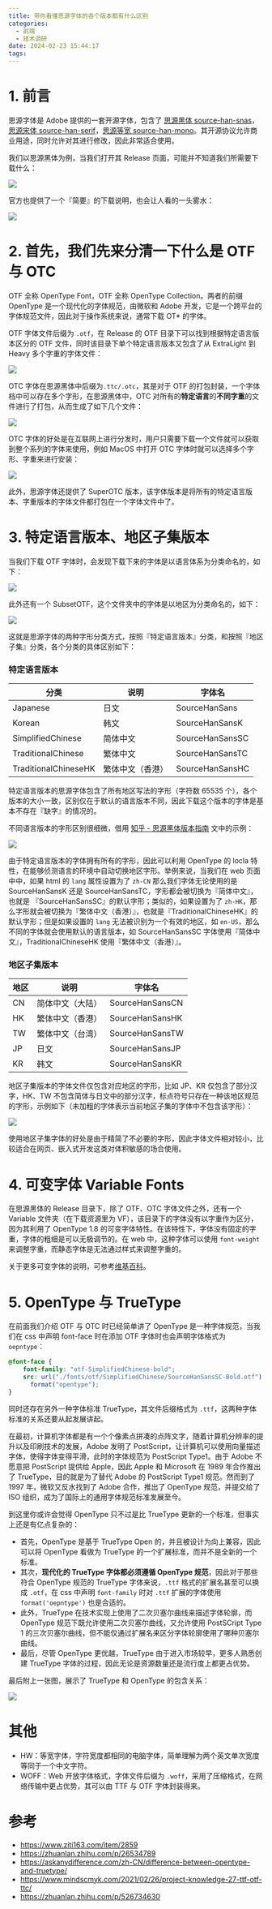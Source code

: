 ```yaml
---
title: 带你看懂思源字体的各个版本都有什么区别
categories:
  - 前端
  - 技术调研
date: 2024-02-23 15:44:17
tags:
---
```

# 1. 前言

思源字体是 Adobe 提供的一套开源字体，包含了 [思源黑体 source-han-snas](https://github.com/adobe-fonts/source-han-sans)，[思源宋体 source-han-serif](https://github.com/adobe-fonts/source-han-serif)，[思源等宽 source-han-mono](https://github.com/adobe-fonts/source-han-mono)。其开源协议允许商业用途，同时允许对其进行修改，因此非常适合使用。

我们以思源黑体为例，当我们打开其 Release 页面，可能并不知道我们所需要下载什么：

![](https://esunr-image-bed.oss-cn-beijing.aliyuncs.com/picgo/202402231815044.png)

官方也提供了一个『简要』的下载说明，也会让人看的一头雾水：

![](https://esunr-image-bed.oss-cn-beijing.aliyuncs.com/picgo/202402231817905.png)

# 2. 首先，我们先来分清一下什么是 OTF 与 OTC

OTF 全称 OpenType Font，OTF 全称 OpenType Collection。两者的前缀 OpenType 是一个现代化的字体规范，由微软和 Adobe 开发，它是一个跨平台的字体规范文件，因此对于操作系统来说，通常下载 OT* 的字体。

OTF 字体文件后缀为 `.otf`，在 Release 的 OTF 目录下可以找到根据特定语言版本区分的 OTF 文件，同时该目录下单个特定语言版本又包含了从 ExtraLight 到 Heavy 多个字重的字体文件：

![](https://esunr-image-bed.oss-cn-beijing.aliyuncs.com/picgo/202402231841752.png)

OTC 字体在思源黑体中后缀为`.ttc/.otc`，其是对于 OTF 的打包封装，一个字体档中可以存在多个字形，在思源黑体中，OTC 对所有的**特定语言**的**不同字重**的文件进行了打包，从而生成了如下几个文件：

![](https://esunr-image-bed.oss-cn-beijing.aliyuncs.com/picgo/202402231851531.png)

OTC 字体的好处是在互联网上进行分发时，用户只需要下载一个文件就可以获取到整个系列的字体来使用，例如 MacOS 中打开 OTC 字体时就可以选择多个字形、字重来进行安装：

![](https://esunr-image-bed.oss-cn-beijing.aliyuncs.com/picgo/202402231906714.png)

此外，思源字体还提供了 SuperOTC 版本，该字体版本是将所有的特定语言版本、字重版本的字体文件都打包在一个字体文件中了。

# 3. 特定语言版本、地区子集版本

当我们下载 OTF 字体时，会发现下载下来的字体是以语言体系为分类命名的，如下：

![](https://esunr-image-bed.oss-cn-beijing.aliyuncs.com/picgo/202402252050159.png)

此外还有一个 SubsetOTF，这个文件夹中的字体是以地区为分类命名的，如下：

![](https://esunr-image-bed.oss-cn-beijing.aliyuncs.com/picgo/202402252050251.png)

这就是思源字体的两种字形分类方式，按照『特定语言版本』分类，和按照『地区子集』分类，各个分类的具体区别如下：

### 特定语言版本

| 分类 | 说明 | 字体名 |
| ---- | ---- | ---- |
| Japanese | 日文 | SourceHanSans |
| Korean | 韩文 | SourceHanSansK |
| SimplifiedChinese | 简体中文 | SourceHanSansSC |
| TraditionalChinese | 繁体中文 | SourceHanSansTC |
| TraditionalChineseHK | 繁体中文（香港） | SourceHanSansHC |
特定语言版本的思源字体包含了所有地区写法的字形（字符数 65535 个），各个版本的大小一致，区别仅在于默认的语言版本不同，因此下载这个版本的字体是基本不存在『缺字』的情况的。

不同语言版本的字形区别很细微，借用 [知乎 - 思源黑体版本指南](https://zhuanlan.zhihu.com/p/526734630) 文中的示例：

![](https://esunr-image-bed.oss-cn-beijing.aliyuncs.com/picgo/202402252200156.png)

由于特定语言版本的字体拥有所有的字形，因此可以利用 OpenType 的 locla 特性，在能够侦测语言的环境中自动切换地区字形。举例来说，当我们在 web 页面中中，如果 html  的 `lang` 属性设置为了 `zh-CN` 那么我们字体无论使用的是 SourceHanSansK 还是 SourceHanSansTC，字形都会被切换为『简体中文』，也就是 『SourceHanSansSC』的默认字形；类似的，如果设置为了  `zh-HK`，那么字形就会被切换为『繁体中文（香港）』，也就是『TraditionalChineseHK』的默认字形；但是如果设置的 `lang` 无法被识别为一个有效的地区，如 `en-US`，那么不同的字体就会使用默认的语言版本，如 SourceHanSansSC 字体使用『简体中文』，TraditionalChineseHK 使用『繁体中文（香港）』。

### 地区子集版本

| 地区 | 说明 | 字体名 |
| ---- | ---- | ---- |
| CN | 简体中文（大陆） | SourceHanSansCN |
| HK | 繁体中文（香港） | SourceHanSansHK |
| TW | 繁体中文（台湾） | SourceHanSansTW |
| JP | 日文 | SourceHanSansJP |
| KR | 韩文 | SourceHanSansKR |

地区子集版本的字体文件仅包含对应地区的字形，比如 JP、KR 仅包含了部分汉字，HK、TW 不包含简体与日文中的部分汉字，标点符号只存在一种该地区规范的字形，示例如下（未加粗的字体表示当前地区子集的字体中不包含该字形）：

![](https://esunr-image-bed.oss-cn-beijing.aliyuncs.com/picgo/202402252218807.png)

使用地区子集字体的好处是由于精简了不必要的字形，因此字体文件相对较小，比较适合在网页、嵌入式开发这类对体积敏感的场合使用。

# 4. 可变字体 Variable Fonts

在思源黑体的 Release 目录下，除了 OTF、OTC 字体文件之外，还有一个 Variable 文件夹（在下载资源里为 VF），该目录下的字体没有以字重作为区分，因为其利用了 OpenType 1.8 的可变字体特性。在该特性下，字体没有固定的字重，字体的粗细是可以无极调节的。在 web 中，这种字体可以使用 `font-weight` 来调整字重，而静态字体是无法通过样式来调整字重的。

关于更多可变字体的说明，可参考[维基百科](https://zh.wikipedia.org/wiki/%E5%8F%AF%E5%8F%98%E5%AD%97%E4%BD%93)。

# 5. OpenType 与 TrueType

在前面我们介绍 OTF 与 OTC 时已经简单讲了 OpenType 是一种字体规范，当我们在 css 中声明 font-face 时在添加 OTF 字体时也会声明字体格式为 `oepntype`：

```css
@font-face {
	font-family: "otf-SimplifiedChinese-bold";
	src: url("./fonts/otf/SimplifiedChinese/SourceHanSansSC-Bold.otf")
	  format("opentype");
}
```

同时还存在另外一种字体标准 TrueType，其文件后缀格式为 `.ttf`，这两种字体标准的关系还要从起发展讲起。

在最初，计算机字体都是有一个个像素点拼凑的点阵文字，随着计算机分辨率的提升以及印刷技术的发展，Adobe 发明了 PostScript，让计算机可以使用向量描述字体，使得字体变得平滑，此时的字体规范为 PostScript Type1。由于 Adobe 不愿意把 PostScript 提供给 Apple，因此 Apple 和 Microsoft 在 1989 年合作推出了 TrueType，目的就是为了替代 Adobe 的 PostScript Type1 规范。然而到了 1997 年，微软又反水找到了 Adobe 合作，推出了 OpenType 规范，并提交给了 ISO 组织，成为了国际上的通用字体规范标准发展至今。

到这里你或许会觉得 OpenType 只不过是比 TrueType 更新的一个标准，但事实上还是有亿点复杂的：

- 首先，OpenType 是基于 TrueType Open 的，并且被设计为向上兼容，因此可以将 OpenType 看做为 TrueType 的一个扩展标准，而并不是全新的一个标准。
- 其次，**现代化的 TrueType 字体都必须遵循 OpenType 规范**，因此对于那些符合 OpenType 规范的 TrueType 字体来说，`.ttf` 格式的扩展名甚至可以换成 `.otf`，在 css 中声明 `font-family` 时对 `.ttf` 扩展的字体使用 `format('oepntype')` 也是合适的。
- 此外，TrueType 在技术实现上使用了二次贝塞尔曲线来描述字体轮廓，而 OpenType 规范下既允许使用二次贝塞尔曲线，又允许使用  PostSCript Type 1 的三次贝塞尔曲线，但不能仅通过扩展名来区分字体轮廓使用了哪种贝塞尔曲线。
- 最后，尽管 OpenType 更优越，TrueType 由于进入市场较早，更多人熟悉创建 TrueType 字体的过程，因此无论是资源数量还是流行度上都更占优势。

最后附上一张图，展示了 TrueType 和 OpenType 的包含关系：

![](https://esunr-image-bed.oss-cn-beijing.aliyuncs.com/picgo/202402252339060.png)

# 其他

- HW：等宽字体，字符宽度都相同的电脑字体，简单理解为两个英文单次宽度等同于一个中文字符。
- WOFF：Web 开放字体格式，字体文件后缀为 `.woff`，采用了压缩格式，在网络传输中更占优势，其可以由 TTF 与 OTF 字体封装得来。

# 参考

- https://www.ziti163.com/item/2859
- https://zhuanlan.zhihu.com/p/26534789
- https://askanydifference.com/zh-CN/difference-between-opentype-and-truetype/
- https://www.mindscmyk.com/2021/02/26/project-knowledge-27-ttf-otf-ttc/
- https://zhuanlan.zhihu.com/p/526734630